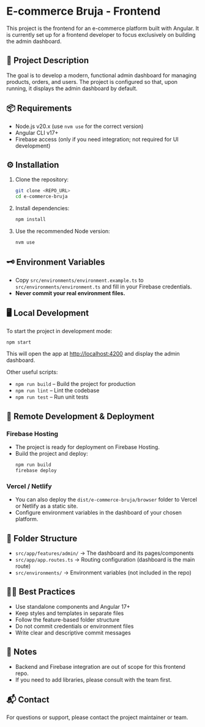 # E-commerce Bruja - Frontend

This project is the frontend for an e-commerce platform built with Angular. It is currently set up for a frontend developer to focus exclusively on building the admin dashboard.

## 🚀 Project Description
The goal is to develop a modern, functional admin dashboard for managing products, orders, and users. The project is configured so that, upon running, it displays the admin dashboard by default.

## 📦 Requirements
- Node.js v20.x (use `nvm use` for the correct version)
- Angular CLI v17+
- Firebase access (only if you need integration; not required for UI development)

## ⚙️ Installation
1. Clone the repository:
   ```bash
   git clone <REPO_URL>
   cd e-commerce-bruja
   ```
2. Install dependencies:
   ```bash
   npm install
   ```
3. Use the recommended Node version:
   ```bash
   nvm use
   ```

## 🗝️ Environment Variables
- Copy `src/environments/environment.example.ts` to `src/environments/environment.ts` and fill in your Firebase credentials.
- **Never commit your real environment files.**

## 🖥️ Local Development
To start the project in development mode:
```bash
npm start
```
This will open the app at [http://localhost:4200](http://localhost:4200) and display the admin dashboard.

Other useful scripts:
- `npm run build` – Build the project for production
- `npm run lint` – Lint the codebase
- `npm run test` – Run unit tests

## 🚀 Remote Development & Deployment

### Firebase Hosting
- The project is ready for deployment on Firebase Hosting.
- Build the project and deploy:
  ```bash
  npm run build
  firebase deploy
  ```

### Vercel / Netlify
- You can also deploy the `dist/e-commerce-bruja/browser` folder to Vercel or Netlify as a static site.
- Configure environment variables in the dashboard of your chosen platform.

## 📁 Folder Structure
- `src/app/features/admin/` → The dashboard and its pages/components
- `src/app/app.routes.ts` → Routing configuration (dashboard is the main route)
- `src/environments/` → Environment variables (not included in the repo)

## 🧑‍💻 Best Practices
- Use standalone components and Angular 17+
- Keep styles and templates in separate files
- Follow the feature-based folder structure
- Do not commit credentials or environment files
- Write clear and descriptive commit messages

## 📝 Notes
- Backend and Firebase integration are out of scope for this frontend repo.
- If you need to add libraries, please consult with the team first.

## 📬 Contact
For questions or support, please contact the project maintainer or team.
